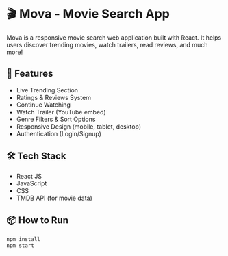 # 🎬 Mova - Movie Search App

Mova is a responsive movie search web application built with React. It helps users discover trending movies, watch trailers, read reviews, and much more!

## 🚀 Features
- Live Trending Section
- Ratings & Reviews System
- Continue Watching
- Watch Trailer (YouTube embed)
- Genre Filters & Sort Options
- Responsive Design (mobile, tablet, desktop)
- Authentication (Login/Signup)

## 🛠️ Tech Stack
- React JS
- JavaScript
- CSS
- TMDB API (for movie data)

## 📦 How to Run
```bash
npm install
npm start
